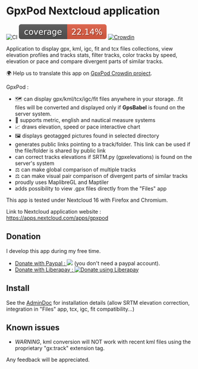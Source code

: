 # GpxPod Nextcloud application

![CI](https://github.com/eneiluj/gpxpod/workflows/CI/badge.svg?branch=master&event=push)
[![coverage report](https://github.com/eneiluj/gpxpod/raw/gh-pages/coverage.svg)](https://eneiluj.github.io/gpxpod/)
[![Crowdin](https://d322cqt584bo4o.cloudfront.net/gpxpod/localized.svg)](https://crowdin.com/project/gpxpod)

Application to display gpx, kml, igc, fit and tcx files collections,
view elevation profiles and tracks stats, filter tracks,
 color tracks by speed, elevation or pace and compare divergent parts of similar tracks.

🌍 Help us to translate this app on [GpxPod Crowdin project](https://crowdin.com/project/gpxpod).

GpxPod :

* 🗺 can display gpx/kml/tcx/igc/fit files anywhere in your storage. .fit files will be converted and displayed only if **GpsBabel** is found on the server system.
* 📏 supports metric, english and nautical measure systems
* 📈  draws elevation, speed or pace interactive chart
* 🖼  displays geotagged pictures found in selected directory
* generates public links pointing to a track/folder. This link can be used if the file/folder is shared by public link
* can correct tracks elevations if SRTM.py (gpxelevations) is found on the server's system
* ⚖  can make global comparison of multiple tracks
* ⚖  can make visual pair comparison of divergent parts of similar tracks
* proudly uses MaplibreGL and Maptiler
* adds possibility to view .gpx files directly from the "Files" app

This app is tested under Nextcloud 16 with Firefox and Chromium.

Link to Nextcloud application website : https://apps.nextcloud.com/apps/gpxpod

## Donation

I develop this app during my free time.

* [Donate with Paypal : <img src="https://gitlab.com/eneiluj/gpxpod-oc/wikis/uploads/6e360ae31aa5730bfc1362e88ae791f9/paypal-donate-button.png" width="80"/>](https://www.paypal.com/cgi-bin/webscr?cmd=_s-xclick&hosted_button_id=66PALMY8SF5JE) (you don't need a paypal account).
* [Donate with Liberapay : ![Donate using Liberapay](https://liberapay.com/assets/widgets/donate.svg)](https://liberapay.com/eneiluj/donate)

## Install

See the [AdminDoc](https://gitlab.com/eneiluj/gpxpod-oc/wikis/admindoc) for installation details (allow SRTM elevation correction, integration in "Files" app, tcx, igc, fit compatibility...)

## Known issues

* _WARNING_, kml conversion will NOT work with recent kml files using the proprietary "gx:track" extension tag.

Any feedback will be appreciated.
